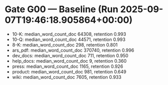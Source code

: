 # Gate G00 — Baseline (Run 2025-09-07T19:46:18.905864+00:00)
- 10-K: median_word_count_doc 64308, retention 0.993
- 10-Q: median_word_count_doc 44571, retention 0.993
- 8-K: median_word_count_doc 298, retention 0.801
- ars_pdf: median_word_count_doc 370740, retention 0.996
- dev_docs: median_word_count_doc 711, retention 0.950
- help_docs: median_word_count_doc 9, retention 0.360
- press: median_word_count_doc 1165, retention 0.926
- product: median_word_count_doc 981, retention 0.649
- wiki: median_word_count_doc 7605, retention 0.933
